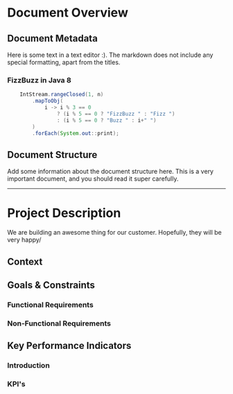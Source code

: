 # Document Overview

## Document Metadata

Here is some text in a text editor :).
The markdown does not include any special formatting, apart from the titles.

### FizzBuzz in Java 8


```java
    IntStream.rangeClosed(1, n)
        .mapToObj(
            i -> i % 3 == 0 
                ? (i % 5 == 0 ? "FizzBuzz " : "Fizz ") 
                : (i % 5 == 0 ? "Buzz " : i+" ")
        )
        .forEach(System.out::print);
```


## Document Structure

Add some information about the document structure here.
This is a very important document, and you should read it super carefully.

---


# Project Description
We are building an awesome thing for our customer.
Hopefully, they will be very happy/

## Context

## Goals & Constraints

### Functional Requirements

### Non-Functional Requirements

## Key Performance Indicators

### Introduction

### KPI's 

